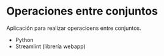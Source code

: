 # Operaciones entre conjuntos

Aplicación para realizar operacioens entre conjuntos.

* Python
* Streamlint (librería webapp)

